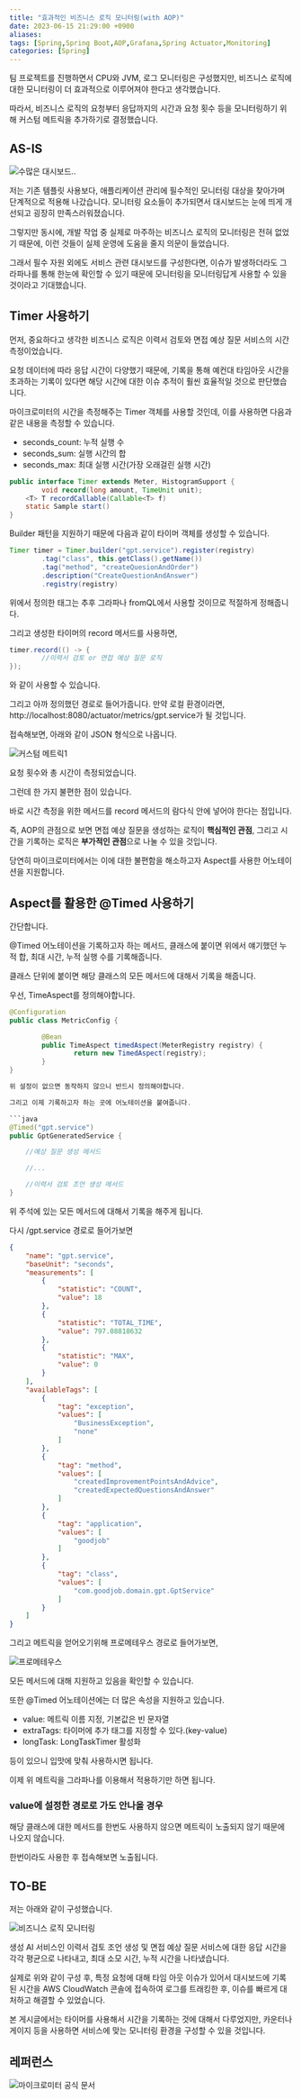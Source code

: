 ```yaml
---
title: "효과적인 비즈니스 로직 모니터링(with AOP)"
date: 2023-06-15 21:29:00 +0900
aliases: 
tags: [Spring,Spring Boot,AOP,Grafana,Spring Actuator,Monitoring]
categories: [Spring]
---
```


팀 프로젝트를 진행하면서 CPU와 JVM, 로그 모니터링은 구성했지만, 비즈니스 로직에 대한 모니터링이 더 효과적으로 이루어져야 한다고 생각했습니다.

따라서, 비즈니스 로직의 요청부터 응답까지의 시간과 요청 횟수 등을 모니터링하기 위해 커스텀 메트릭을 추가하기로 결정했습니다.

## AS-IS

![수많은 대시보드..](/assets/img/2023-06-16-effective-monitoring/normal.webp)

저는 기존 템플릿 사용보다, 애플리케이션 관리에 필수적인 모니터링 대상을 찾아가며 단계적으로 적용해 나갔습니다. 
모니터링 요소들이 추가되면서 대시보드는 눈에 띄게 개선되고 굉장히 만족스러워졌습니다.

그렇지만 동시에, 개발 작업 중 실제로 마주하는 비즈니스 로직의 모니터링은 전혀 없었기 때문에, 이런 것들이 실제 운영에 도움을 줄지 의문이 들었습니다.

그래서 필수 자원 외에도 서비스 관련 대시보드를 구성한다면, 이슈가 발생하더라도 그라파나를 통해 한눈에 확인할 수 있기 때문에 모니터링을 모니터링답게 사용할 수 있을 것이라고 기대했습니다.

## Timer 사용하기

먼저, 중요하다고 생각한 비즈니스 로직은 이력서 검토와 면접 예상 질문 서비스의 시간 측정이었습니다.

요청 데이터에 따라 응답 시간이 다양했기 때문에, 기록을 통해 예컨대 타임아웃 시간을 초과하는 기록이 있다면 해당 시간에 대한 이슈 추적이 훨씬 효율적일 것으로 판단했습니다. 

마이크로미터의 시간을 측정해주는 Timer 객체를 사용할 것인데, 이를 사용하면 다음과 같은 내용을 측정할 수 있습니다.
- seconds_count: 누적 실행 수
- seconds_sum: 실행 시간의 합
- seconds_max: 최대 실행 시간(가장 오래걸린 실행 시간)

```java
public interface Timer extends Meter, HistogramSupport {  
        void record(long amount, TimeUnit unit);  
    <T> T recordCallable(Callable<T> f)  
    static Sample start()  
}
```

Builder 패턴을 지원하기 때문에 다음과 같이 타이머 객체를 생성할 수 있습니다.

```java
Timer timer = Timer.builder("gpt.service").register(registry)
        .tag("class", this.getClass().getName())
        .tag("method", "createQuesionAndOrder")
        .description("CreateQuestionAndAnswer")
        .registry(registry)
```
위에서 정의한 태그는 추후 그라파나 fromQL에서 사용할 것이므로 적절하게 정해줍니다.

그리고 생성한 타이머의 record 메서드를 사용하면,
```java
timer.record(() -> {
        //이력서 검토 or 면접 예상 질문 로직
});
```
와 같이 사용할 수 있습니다.

그리고 아까 정의했던 경로로 들어가줍니다.
만약 로컬 환경이라면, http://localhost:8080/actuator/metrics/gpt.service가 될 것입니다.

접속해보면, 아래와 같이 JSON 형식으로 나옵니다.

![커스텀 메트릭1](/assets/img/2023-06-16-effective-monitoring/timer-first.webp)

요청 횟수와 총 시간이 측정되었습니다.

그런데 한 가지 불편한 점이 있습니다.

바로 시간 측정을 위한 메서드를 record 메서드의 람다식 안에 넣어야 한다는 점입니다.

즉, AOP의 관점으로 보면 면접 예상 질문을 생성하는 로직이 **핵심적인 관점**, 그리고 시간을 기록하는 로직은 **부가적인 관점**으로 나눌 수 있을 것입니다.

당연히 마이크로미터에서는 이에 대한 불편함을 해소하고자 Aspect를 사용한 어노테이션을 지원합니다.

## Aspect를 활용한 @Timed 사용하기

간단합니다.

@Timed 어노테이션을 기록하고자 하는 메서드, 클래스에 붙이면 위에서 얘기했던 누적 합, 최대 시간, 누적 실행 수를 기록해줍니다.

클래스 단위에 붙이면 해당 클래스의 모든 메서드에 대해서 기록을 해줍니다.

우선, TimeAspect를 정의해야합니다.

```java
@Configuration
public class MetricConfig {

        @Bean
        public TimeAspect timedAspect(MeterRegistry registry) {
                return new TimedAspect(registry);
        }
}

위 설정이 없으면 동작하지 않으니 반드시 정의해야합니다.

그리고 이제 기록하고자 하는 곳에 어노테이션을 붙여줍니다.

```java
@Timed("gpt.service")
public GptGeneratedService {

	//예상 질문 생성 메서드

	//...

	//이력서 검토 조언 생성 메서드
}
```

위 주석에 있는 모든 메서드에 대해서 기록을 해주게 됩니다.

다시 /gpt.service 경로로 들어가보면

```json
{
	"name": "gpt.service",
	"baseUnit": "seconds",
	"measurements": [
		{
			"statistic": "COUNT",
			"value": 18
		},
		{
			"statistic": "TOTAL_TIME",
			"value": 797.08818632
		},
		{
			"statistic": "MAX",
			"value": 0
		}
	],
	"availableTags": [
		{
			"tag": "exception",
			"values": [
				"BusinessException",
				"none"
			]
		},
		{
			"tag": "method",
			"values": [
				"createdImprovementPointsAndAdvice",
				"createdExpectedQuestionsAndAnswer"
			]
		},
		{
			"tag": "application",
			"values": [
				"goodjob"
			]
		},
		{
			"tag": "class",
			"values": [
				"com.goodjob.domain.gpt.GptService"
			]
		}
	]
}
```

그리고 메트릭을 얻어오기위해 프로메테우스 경로로 들어가보면,

![프로메테우스](/assets/img/2023-06-16-effective-monitoring/prometheus.webp)

모든 메서드에 대해 지원하고 있음을 확인할 수 있습니다.

또한 @Timed 어노테이션에는 더 많은 속성을 지원하고 있습니다.
- value: 메트릭 이름 지정, 기본값은 빈 문자열
- extraTags: 타이머에 추가 태그를 지정할 수 있다.(key-value)
- longTask: LongTaskTimer 활성화

등이 있으니 입맛에 맞춰 사용하시면 됩니다.

이제 위 메트릭을 그라파나를 이용해서 적용하기만 하면 됩니다.

### value에 설정한 경로로 가도 안나올 경우

해당 클래스에 대한 메서드를 한번도 사용하지 않으면 메트릭이 노출되지 않기 때문에 나오지 않습니다.

한번이라도 사용한 후 접속해보면 노출됩니다.

## TO-BE

저는 아래와 같이 구성했습니다.

![비즈니스 로직 모니터링](/assets/img/2023-06-16-effective-monitoring/result.webp)

생성 AI 서비스인 이력서 검토 조언 생성 및 면접 예상 질문 서비스에 대한 응답 시간을 각각 평균으로 나타내고, 최대 소모 시간, 누적 시간을 나타냈습니다. 

실제로 위와 같이 구성 후, 특정 요청에 대해 타임 아웃 이슈가 있어서 대시보드에 기록된 시간을 AWS CloudWatch 콘솔에 접속하여 로그를 트래킹한 후, 이슈를 빠르게 대처하고 해결할 수 있었습니다.

본 게시글에서는 타이머를 사용해서 시간을 기록하는 것에 대해서 다루었지만, 카운터나 게이지 등을 사용하면 서비스에 맞는 모니터링 환경을 구성할 수 있을 것입니다.








## 레퍼런스

![마이크로미터 공식 문서](https://micrometer.io/docs/concepts#_storing_start_state_in_timer_sample)
